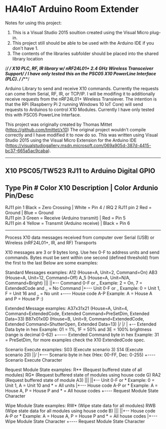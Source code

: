 # HA4IoT Arduino Room Extender

Notes for using this project:
1. This is a Visual Studio 2015 soultion created using the Visual Micro plug-in.
2. This project still should be able to be used with the Arduino IDE if you don't have 1. 
3. The contents of the libraries subfolder should be placed into the shared library location

/****************************************************************************/
/* X10 PLC, RF, IR library w/ nRF24L01+ 2.4 GHz Wireless Transceiver Support*/
/* I have only tested this on the PSC05 X10 PowerLine Interface (PLC).		*/
/****************************************************************************/


Arduino Library to send and receive X10 commands. Currently the requests can come from Serial, RF, IR, or TCP/IP. I will be modifing it to additionally receive requests from the nRF24L01+ Wireless Transiever. The intention is that the RPi (Raspberry Pi 2 running Windows 10 IoT Core) will send requests to Arduinos to control X10 Modules. Currently I have only tested this with PSC05 PowerLine Interface. 

This project was originally created by Thomas Mittet (https://github.com/tmittet/x10) The original project wouldn't compile correctly and I have modified it to now do so. This was written using Visual Studio 2015 using the Visual Micro Extension for the Arduino IDE (https://visualstudiogallery.msdn.microsoft.com/069a905d-387d-4415-bc37-665a5ac9caba). 

***************************************************************************
 X10 PSC05/TW523 RJ11 to Arduino Digital GPIO								
--------------------------------------------------------------------------
 Type	Pin # Color	   X10 Description			| Color   Ardunio Pin/Desc
--------------------------------------------------------------------------
 RJ11 pin 1 Black  = Zero Crossing			    | White = Pin 4 / IRQ 2	
 RJ11 pin 2 Red    = Ground					    | Blue  = Ground			     
 RJ11 pin 3 Green  = Receive (Arduino transmit) | Red   = Pin 5			  
 RJ11 pin 4 Yellow = Transmit (Arduino receive) | Black = Pin 6			
***************************************************************************

Process X10 data messages received from computer over Serial (USB) or Wireless (nRF24L01+, IR, and RF) Transports
 
  X10 messages are 3 or 9 bytes long. Use hex 0-F to address units and send commands.
  Bytes must be sent within one second (defined threshold) from the first to the last
  Below are some examples:
 
  Standard Messages examples:
  A12 (House=A, Unit=2, Command=On)
  AB3 (House=A, Unit=12, Command=Off)
  A_5 (House=A, Unit=N/A, Command=Bright)
  |||
  ||+-- Command 0-F or _  Example: 2 = On, 7 = ExtendedCode and _ = No Command
  |+--- Unit 0-F or _     Example: 0 = Unit 1, F = Unit 16 and _ = No unit
  +---- House code A-P    Example: A = House A and P = House P :)
 
  Extended Message examples:
  A37x31x21 (House=A, Unit=4, Command=ExtendedCode, Extended Command=PreSetDim, Extended Data=33)
  B87x01x0D (House=B, Unit=9, Command=ExtendedCode, Extended Command=ShutterOpen, Extended Data=13)
      |/ |/
      |  +-- Extended Data byte in hex     Example: 01 = 1%, 1F = 50% and 3E = 100% brightness (range is decimal 0-62)
      +----- Extended Command byte in hex  Example: 31 = PreSetDim, for more examples check the X10 ExtendedCode spec.
 
  Scenario Execute examples:
  S03 (Execute scenario 3)
  S14 (Execute scenario 20)
  ||/
  |+--- Scenario byte in hex (Hex: 00-FF, Dec: 0-255)
  +---- Scenario Execute Character
 
  Request Module State examples:
  R** (Request buffered state of all modules)
  RG* (Request buffered state of modules using house code G)
  RA2 (Request buffered state of module A3)
  |||
  ||+-- Unit 0-F or *        Example: 0 = Unit 1, A = Unit 10 and * = All units
  |+--- House code A-P or *  Example: A = House A, P = House P and * = All house codes
  +---- Request Module State Character
 
  Wipe Module State examples:
  RW* (Wipe state data for all modules)
  RWB (Wipe state data for all modules using house code B)
  |||
  ||+-- House code A-P or *  Example: A = House A, P = House P and * = All house codes
  |+--- Wipe Module State Character
  +---- Request Module State Character